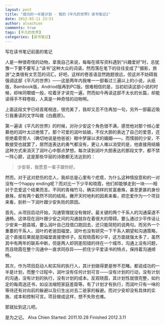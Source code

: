 ```yaml
---
layout: post
title: "成功的一半是计划 - 我的《平凡的世界》读书笔记1"
date: 2012-03-11 23:51
author: alvachien
comments: true
tags: [平凡的世界]
categories: [读书笔记]
---
```

写在读书笔记前面的笔记

人是一种很奇怪的动物，拿我自己来说，每每在填写资料遇到“兴趣爱好”时，总犹豫一下要不要写上“读书”这种大众的词语，然而落在笔下的往往变成了“摄影，旅游”之类很有文艺范的词汇。好吧，这样的卷首语显然跑题很远，但这并不妨碍我强调这部《平凡的世界》——这是两年内我唯一一部看过三遍以上的小说，从纸版，Bambook版，Andriod版再到PC版。很难相信的是，当初初读这部小说的时候，却味同嚼蜡一般，咬着牙才读完一遍，然而如今再读这部不太长的长篇，却能读得手不释卷般，人真是一种奇怪的动物啊。

上面这段文字已经首尾相连，很完美了，我却又忍不住再加一句，另外一部最近吸引我重读的文字叫做《白鹿原》。



第一遍读《平凡的世界》的时候，对孙少安这个角色很不满，感觉他对那个倾心爱慕他的润叶太过绝情了。那个可爱的润叶姑娘，不仅大胆的表达了自己的爱意，还拒绝着旁旁人（确切地说是他爸爸）眼中梦寐以求的婚姻——。而懦弱的少安，不敢接受也就罢了，居然连表达的勇气都没有，更让人难以消受的是，他直接用结婚这种方式来消灭了润叶心中那点梦想。每次读到润叶大胆表达的那段文字，都不禁一阵心颤，这是那些华丽的诗歌都无法达到的：
>少安哥，我愿意一辈子跟你好。

然而，对于这对悲伤的恋人，我却总是心里有个疙瘩，为什么这种情投意和的一对没有一个happy ending呢？而对比一下少平和晓霞，他们却能够走到一块——相对于恋爱这个结果而言。不同的青梅竹马，确实同样的贫富悬殊，甚至更甚的身份悬殊，却有两个截然不同的结局。撇开天时地利的因素来看，把恋爱作为一个项目来看，剖析一下润叶跟少安失败的原因。

首先，从项目启动开始，沟通管理就没有做好。最关键的两个干系人的沟通渠道不通畅，这体现在润叶跟少安之间的沟通就存在着很大的障碍。要么通过少平传话让少安来一趟县城，要么润叶自己找借口跑回去，还只能简短的说两句。而另外一个重要的干系人，润叶的老爸田福堂，润叶也没有研究一下干系人期望和沟通策略，这个直接后果就是田福堂直接使绊子。反观晓霞和少平，这方面就强太多了，虽然其中有两年的联系中断，但是两人却阴差阳错的待在一个城市，沟通上没有问题，而且晓霞在整个沟通中一直求同存异——抓住少平爱读书的特点，保持着沟通顺畅。

其次，作为项目启动人和实际的执行人，其计划做得更是惨不忍睹。都说成功的一半是计划，而整个过程中，润叶没有任何计划可言——没有计划的行动，没有计划的沟通，没有计划的执行，没有计划的成本。反观晓霞，其计划性就很完整，如约定的每周送还书，如设法缩短家庭差距等。有了计划才有执行，而润叶只有一味的等待还有对向前的躲避以及衍生出对去二爸家的躲避。而对少安却没有具体的实施、成本和控制可言。项目做成这样，想不失败也难。

那就扯到这儿吧。

是为之记。
Alva Chien
Started: 2011.10.28
Finished 2012.3.11
